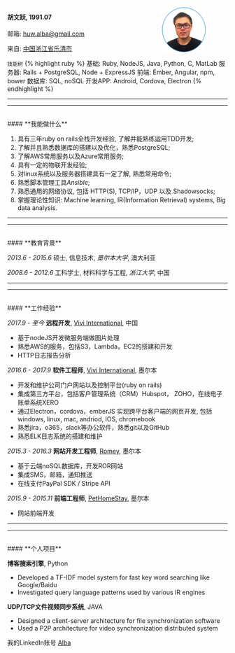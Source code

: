 <div class="col-xs-12">
  <div class="col-xs-6">
    <h4>胡文跃, 1991.07</h4>
  </div>
  <div class="col-xs-6">
    <img src="/assets/images/alba.png" width="100" style="float: right; padding-right: 50px; margin-top: -50px;"/>
  </div>
</div>


邮箱: [huw.alba@gmail.com][email-to]

来自: [中国浙江省乐清市][address-url]

`技能树`
{% highlight ruby %}
基础: Ruby, NodeJS, Java, Python, C, MatLab
服务器: Rails + PostgreSQL, Node + ExpressJS
前端: Ember, Angular, npm, bower
数据库: SQL, noSQL
开发APP: Android, Cordova, Electron
{% endhighlight %}

---
---
<br>
#### **我能做什么**

1. 具有三年ruby on rails全栈开发经验, 了解并能熟练运用TDD开发;
2. 了解并且熟悉数据库的搭建以及优化，熟悉PostgreSQL;
3. 了解AWS常用服务以及Azure常用服务;
4. 具有一定的物联开发经验;
5. 对linux系统以及服务器搭建具有一定了解, 熟悉常用命令;
6. 熟悉脚本管理工具*Ansible*;
7. 熟悉通用的网络协议, 包括 HTTP(S), TCP/IP，UDP 以及 Shadowsocks;
8. 掌握理论性知识: Machine learning, IR(Information Retrieval) systems, Big data analysis.

---
---
<br>
#### **教育背景**

_2013.6 - 2015.6_ 硕士, 信息技术, *墨尔本大学*, 澳大利亚

_2008.6 - 2012.6_ 工科学士, 材料科学与工程, *浙江大学*, 中国

---
---
<br>
#### **工作经验**

_2017.9 - 至今_ **远程开发**, [Vivi International][vivi-url], 中国
- 基于nodeJS开发微服务端做图片处理
- 熟悉AWS的服务，包括S3，Lambda，EC2的搭建和开发
- HTTP日志报告分析

_2016.6 - 2017.9_ **软件工程师**, [Vivi International][vivi-url], 墨尔本

- 开发和维护公司门户网站以及控制平台(ruby on rails)
- 集成第三方平台，包括客户管理系统（CRM）Hubspot， ZOHO，在线电子账单系统XERO
- 通过Electron，cordova，emberJS 实现跨平台客户端的网页开发, 包括windows, linux, mac, andriod, IOS, chromebook
- 熟悉jira，o365，slack等办公软件，熟悉git以及GitHub
- 熟悉ELK日志系统的搭建和维护

_2015.3 - 2016.3_ **网站开发工程师**, [Romey][romey-url], 墨尔本

- 基于云端noSQL数据库，开发ROR网站
- 集成SMS，邮箱，通知推送
- 在线支付PayPal SDK / Stripe API

_2015.9 - 2015.11_ **前端工程师**, [PetHomeStay][pethomestay-url], 墨尔本

- 网站前端开发

---
---
<br>
#### **个人项目**

**博客搜索引擎**, Python

- Developed a TF-IDF model system for fast key word searching like Google/Baidu
- Investigated query language patterns used by various IR engines

**UDP/TCP文件视频同步系统**, JAVA

- Designed a client-server architecture for file synchronization software
- Used a P2P architecture for video synchronization distributed system

 我的LinkedIn账号 [Alba][linkedIn]

[address-url]:/general/2018/01/08/温州人为什么精于经商致富.html
[email-to]: mailto:huw.alba@gmail.com
[linkedIn]: https://au.linkedin.com/in/alba-hoo
[romey-url]:https://www.romey.co
[pethomestay-url]:https://www.pethomestay.com.au
[vivi-url]:https://www.vivi.io
